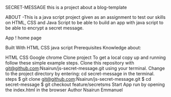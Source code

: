 SECRET-MESSAGE
this is a project about a blog-template

ABOUT
-This is a java script project  given as an assignment to test our skills on HTML, CSS and Java Script to be able to build an app with java script to be able to encrypt a secret message. 

App
! home page

Built With
HTML
CSS
java script
Prerequisites
Knowledge about:

HTML
CSS
Google chrome
Clone project
To get a local copy up and running follow these simple example steps.
Clone this repository with git@github.com:Nsairun/js-secret-message.git using your terminal.
Change to the project directory by entering: cd secret-message in the terminal.
steps
$ git clone git@github.com:Nsairun/js-secret-message.git
$ cd secret-message
$ git checkout feature/secretsms
Start App
run by opening the index.html in the browser
Author
Nsairun Emmanuel